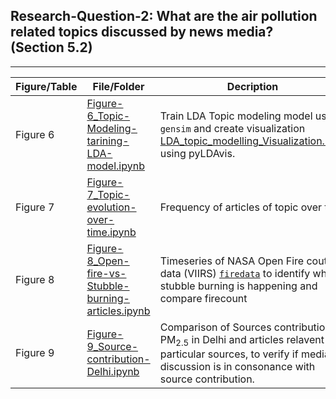   ## Research-Question-2: What are the air pollution related topics discussed by news media? (Section 5.2)
<hr>

|Figure/Table|File/Folder| Decription |
|--|--|--|
|Figure 6 |[Figure-6_Topic-Modeling-tarining-LDA-model.ipynb](Figure-6_Topic-Modeling-tarining-LDA-model.ipynb)|Train LDA Topic modeling model using `gensim` and create visualization [LDA_topic_modelling_Visualization.html](https://ouranonymoussubmission.github.io/Samachar-News-media-on-air-pollution/Research_Question_2/LDA_Visualization/LDA_topic_modelling_Visualization.html) using pyLDAvis.|
|Figure 7|[Figure-7_Topic-evolution-over-time.ipynb](Figure-7_Topic-evolution-over-time.ipynb)|Frequency of articles of topic over time |
|Figure 8|[Figure-8_Open-fire-vs-Stubble-burning-articles.ipynb](Figure-8_Open-fire-vs-Stubble-burning-articles.ipynb)|Timeseries of NASA Open Fire cout data (VIIRS) [`firedata`](firedata) to identify when stubble burning is happening and compare firecount|
|Figure 9|[Figure-9_Source-contribution-Delhi.ipynb](Figure-9_Source-contribution-Delhi.ipynb)|Comparison of Sources contribution to PM<sub>2.5</sub> in Delhi and articles relavent to particular sources, to verify if media discussion is in consonance with source contribution.|
